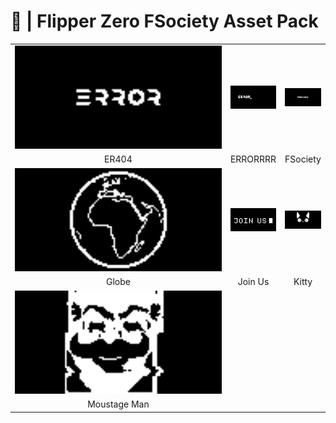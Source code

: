 # 🐬 | Flipper Zero FSociety Asset Pack
<table>
    <tr align="center">
        <td width="33%">
            <img src="GIFs/ER404.gif" alt="" width="100%" />
        </td>
        <td width="33%">
            <img src="GIFs/ERRORRRR.gif" alt="" width="100%" />
        </td>
        <td width="33%">
            <img src="GIFs/FSociety.gif" alt="" width="100%" />
        </td>
    </tr>
    <tr align="center">
        <td width="33%">
            ER404
        </td>
        <td width="33%">
            ERRORRRR
        </td>
        <td width="33%">
            FSociety
        </td>
    </tr>
    <tr align="center">
        <td width="33%">
            <img src="GIFs/Globe.gif" alt="" width="100%" />
        </td>
        <td width="50%">
            <img src="GIFs/Join_Us.gif" alt="" width="100%" />
        </td>
        <td width="50%">
            <img src="GIFs/Kitty.gif" alt="" width="100%" />
        </td>
    </tr>
    <tr align="center">
        <td width="33%">
            Globe
        </td>
        <td width="50%">
            Join Us
        </td>
        <td width="50%">
            Kitty
        </td>
    </tr>
    <tr align="center">
        <td width="100%">
            <img src="GIFs/Moustage_Man.gif" alt="" width="100%" />
        </td>
    </tr>
    <tr align="center">
        <td width="100%">
            Moustage Man
        </td>
    </tr>
</table>
